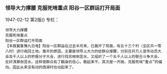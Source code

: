 ### 领导大力撑腰  克服死啃重点  阳谷一区群运打开局面

1947-02-12
第2版()
专栏：

    领导大力撑腰
    克服死啃重点
    阳谷一区群运打开局面
    【本报冀鲁豫九日电】阳谷一区群运在过去半月来，已轰开了局面，有五十三个村（全区共一零八村）进行收回土地。轰开的原因，主要是领导上大力的给群众撑腰，分别召开万人宣传动员大会及千人以上的积极分子大会，进行找穷根倒苦水，又组织了一个五千人以上的联合斗争大会，反奸清算倒苦水。这样使群众有了翻身的信心，敢起来干。其次是一齐搞，克服死啃“重点”的偏向。因此从来没有动的西湖村也动起来了。

